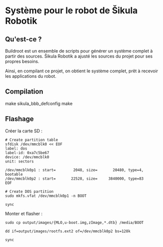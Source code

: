 Système pour le robot de Šikula Robotik
=======================================

Qu'est-ce ?
-----------

Buildroot est un ensemble de scripts pour générer un système complet à partir des sources.
Šikula Robotik a ajusté les sources du projet pour ses propres besoins.

Ainsi, en compilant ce projet, on obtient le système complet, prêt à recevoir les applications du robot.

Compilation
-----------

make sikula_bbb_defconfig
make

Flashage
--------

Créer la carte SD :

    # Create partition table
    sfdisk /dev/mmcblk0 << EOF
    label: dos
    label-id: 0xa7c5be67
    device: /dev/mmcblk0
    unit: sectors
    
    /dev/mmcblk0p1 : start=        2048, size=       20480, type=4, bootable
    /dev/mmcblk0p2 : start=       22528, size=     3840000, type=83
    EOF
    
    # Create DOS partition
    sudo mkfs.vfat /dev/mmcblk0p1 -n BOOT

    sync

Monter et flasher :

    sudo cp output/images/{MLO,u-boot.img,zImage,*.dtb} /media/BOOT
    
    dd if=output/images/rootfs.ext2 of=/dev/mmcblk0p2 bs=128k

    sync

